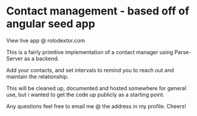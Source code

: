 # Contact management - based off of angular seed app

View live app @ rolodextor.com

This is a fairly primitive implementation of a contact manager using Parse-Server as a backend.

Add your contacts, and set intervals to remind you to reach out and maintain the relationship.

This will be cleaned up, documented and hosted somewhere for general use, but i wanted to get the code up publicly as a starting point.

Any questions feel free to email me @ the address in my profile.  Cheers!
